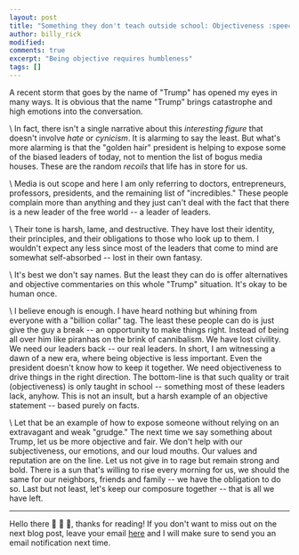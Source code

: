 ```yaml
---
layout: post
title: "Something they don't teach outside school: Objectiveness :speech_balloon:"
author: billy_rick
modified: 
comments: true
excerpt: "Being objective requires humbleness"
tags: []
---
```


A recent storm that goes by the name of "Trump" has opened my eyes in many ways. It is obvious that the name "Trump" brings catastrophe and high emotions into the conversation. 

\\
In fact, there isn't a single narrative about this *interesting figure* that doesn't involve *hate* or *cynicism*. It is alarming to say the least. But what's more alarming is that the "golden hair" president is helping to expose some of the biased leaders of today, not to mention the list of bogus media houses. These are the random *recoils* that life has in store for us. 

\\
Media is out scope and here I am only referring to doctors, entrepreneurs, professors, presidents, and the remaining list of "incredibles." These people complain more than anything and they just can't deal with the fact that there is a new leader of the free world -- a leader of leaders.

\\
Their tone is harsh, lame, and destructive. They have lost their identity, their principles, and their obligations to those who look up to them. I wouldn't expect any less since most of the leaders that come to mind are somewhat self-absorbed -- lost in their own fantasy. 

\\
It's best we don't say names. But the least they can do is offer alternatives and objective commentaries on this whole "Trump" situation. It's okay to be human once. 

\\
I believe enough is enough. I have heard nothing but whining from everyone with a "billion collar" tag. The least these people can do is just give the guy a break -- an opportunity to make things right. Instead of being all over him like piranhas on the brink of cannibalism. We have lost civility. We need our leaders back -- our real leaders. In short, I am witnessing a dawn of a new era, where being objective is less important. Even the president doesn't know how to keep it together. We need objectiveness to drive things in the right direction. The bottom-line is that such quality or trait (objectiveness) is only taught in school -- something most of these leaders lack, anyhow. This is not an insult, but a harsh example of an objective statement -- based purely on facts. 

\\
Let that be an example of how to expose someone without relying on an extravagant and weak "grudge."  The next time we say something about Trump, let us be more objective and fair. We don't help with our subjectiveness, our emotions, and our loud mouths. Our values and reputation are on the line. Let us not give in to rage but remain strong and bold. There is a sun that's willing to rise every morning for us, we should the same for our neighbors, friends and family -- we have the obligation to do so. Last but not least, let's keep our composure together -- that is all we have left. 


---
Hello there :wave: :wave: :wave:, thanks for reading! If you don't want to miss out on the next blog post, leave your email [here](https://goo.gl/forms/zLiYBvLdsHo37Dei1) and I will make sure to send you an email notification next time. 